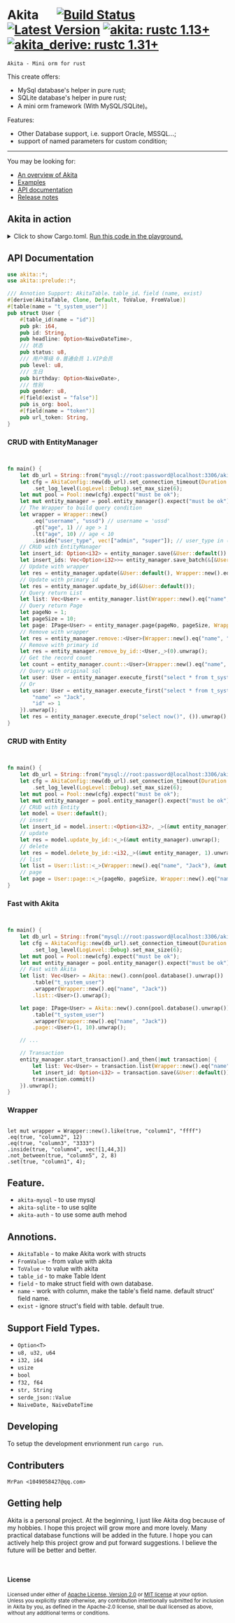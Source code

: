 # Akita &emsp; [![Build Status]][actions] [![Latest Version]][crates.io] [![akita: rustc 1.13+]][Rust 1.13] [![akita_derive: rustc 1.31+]][Rust 1.31]

[Build Status]: https://img.shields.io/docsrs/akita/0.3.3?style=plastic
[actions]: https://github.com/wslongchen/akita/actions?query=branch%3Amaster
[Latest Version]: https://img.shields.io/crates/v/akita?style=plastic
[crates.io]: https://crates.io/crates/akita
[akita: rustc 1.13+]: https://img.shields.io/badge/akita-rustc__1.31%2B-lightgrey
[akita_derive: rustc 1.31+]: https://img.shields.io/badge/akita__derive-rustc__1.31%2B-lightgrey
[Rust 1.13]: https://blog.rust-lang.org/2016/11/10/Rust-1.13.html
[Rust 1.31]: https://blog.rust-lang.org/2018/12/06/Rust-1.31-and-rust-2018.html

```Akita - Mini orm for rust ```

This create offers:
* MySql database's helper in pure rust;
* SQLite database's helper in pure rust;
* A mini orm framework (With MySQL/SQLite)。

Features:

* Other Database support, i.e. support Oracle, MSSQL...;
* support of named parameters for custom condition;
---

You may be looking for:

- [An overview of Akita](https://crates.io/crates/akita)
- [Examples](https://github.com/wslongchen/akita/blob/0.3.0/example/simple.rs)
- [API documentation](https://docs.rs/akita/0.3.0/akita/)
- [Release notes](https://github.com/wslongchen/akita/releases)

## Akita in action

<details>
<summary>
Click to show Cargo.toml.
<a href="https://play.rust-lang.org/?version=nightly&mode=debug&edition=2018&gist=bc95328e2b8691b4396222b080fdb1c3" target="_blank">Run this code in the playground.</a>
</summary>

```toml
[dependencies]

# The core APIs, including the Table traits. Always
# required when using Akita. using #[derive(AkitaTable)] 
# to make Akita work with structs defined in your crate.
akita = { version = "0.3.0", features = ["akita-mysql"] }

```

</details>
<p></p>

## API Documentation

```rust
use akita::*;
use akita::prelude::*;

/// Annotion Support: AkitaTable、table_id、field (name, exist)
#[derive(AkitaTable, Clone, Default, ToValue, FromValue)]
#[table(name = "t_system_user")]
pub struct User {
    #[table_id(name = "id")]
    pub pk: i64,
    pub id: String,
    pub headline: Option<NaiveDateTime>,
    /// 状态
    pub status: u8,
    /// 用户等级 0.普通会员 1.VIP会员
    pub level: u8,
    /// 生日
    pub birthday: Option<NaiveDate>,
    /// 性别
    pub gender: u8,
    #[field(exist = "false")]
    pub is_org: bool,
    #[field(name = "token")]
    pub url_token: String,
}

```
 ### CRUD with EntityManager
```rust


fn main() {
    let db_url = String::from("mysql://root:password@localhost:3306/akita");
    let cfg = AkitaConfig::new(db_url).set_connection_timeout(Duration::from_secs(6))
        .set_log_level(LogLevel::Debug).set_max_size(6);
    let mut pool = Pool::new(cfg).expect("must be ok");
    let mut entity_manager = pool.entity_manager().expect("must be ok");
    // The Wrapper to build query condition
    let wrapper = Wrapper::new()
        .eq("username", "ussd") // username = 'ussd'
        .gt("age", 1) // age > 1
        .lt("age", 10) // age < 10
        .inside("user_type", vec!["admin", "super"]); // user_type in ('admin', 'super')
    // CRUD with EntityManager
    let insert_id: Option<i32> = entity_manager.save(&User::default()).unwrap();
    let insert_ids: Vec<Option<i32>>= entity_manager.save_batch(&[&User::default()]).unwrap();
    // Update with wrapper
    let res = entity_manager.update(&User::default(), Wrapper::new().eq("name", "Jack")).unwrap();
    // Update with primary id
    let res = entity_manager.update_by_id(&User::default());
    // Query return List
    let list: Vec<User> = entity_manager.list(Wrapper::new().eq("name", "Jack")).unwrap();
    // Query return Page
    let pageNo = 1;
    let pageSize = 10;
    let page: IPage<User> = entity_manager.page(pageNo, pageSize, Wrapper::new().eq("name", "Jack")).unwrap();
    // Remove with wrapper
    let res = entity_manager.remove::<User>(Wrapper::new().eq("name", "Jack")).unwrap();
    // Remove with primary id
    let res = entity_manager.remove_by_id::<User,_>(0).unwrap();
    // Get the record count
    let count = entity_manager.count::<User>(Wrapper::new().eq("name", "Jack")).unwrap();
    // Query with original sql
    let user: User = entity_manager.execute_first("select * from t_system_user where name = ? and id = ?", ("Jack", 1)).unwrap();
    // Or
    let user: User = entity_manager.execute_first("select * from t_system_user where name = :name and id = :id", params! {
        "name" => "Jack",
        "id" => 1
    }).unwrap();
    let res = entity_manager.execute_drop("select now()", ()).unwrap();
}
```
 ### CRUD with Entity
```rust


fn main() {
    let db_url = String::from("mysql://root:password@localhost:3306/akita");
    let cfg = AkitaConfig::new(db_url).set_connection_timeout(Duration::from_secs(6))
        .set_log_level(LogLevel::Debug).set_max_size(6);
    let mut pool = Pool::new(cfg).expect("must be ok");
    let mut entity_manager = pool.entity_manager().expect("must be ok");
    // CRUD with Entity
    let model = User::default();
    // insert
    let insert_id = model.insert::<Option<i32>, _>(&mut entity_manager).unwrap();
    // update
    let res = model.update_by_id::<_>(&mut entity_manager).unwrap();
    // delete
    let res = model.delete_by_id::<i32,_>(&mut entity_manager, 1).unwrap();
    // list
    let list = User::list::<_>(Wrapper::new().eq("name", "Jack"), &mut entity_manager).unwrap();
    // page
    let page = User::page::<_>(pageNo, pageSize, Wrapper::new().eq("name", "Jack"), &mut entity_manager).unwrap();
}
```
 ### Fast with Akita
```rust


fn main() {
    let db_url = String::from("mysql://root:password@localhost:3306/akita");
    let cfg = AkitaConfig::new(db_url).set_connection_timeout(Duration::from_secs(6))
        .set_log_level(LogLevel::Debug).set_max_size(6);
    let mut pool = Pool::new(cfg).expect("must be ok");
    let mut entity_manager = pool.entity_manager().expect("must be ok");
    // Fast with Akita
    let list: Vec<User> = Akita::new().conn(pool.database().unwrap())
        .table("t_system_user")
        .wrapper(Wrapper::new().eq("name", "Jack"))
        .list::<User>().unwrap();

    let page: IPage<User> = Akita::new().conn(pool.database().unwrap())
        .table("t_system_user")
        .wrapper(Wrapper::new().eq("name", "Jack"))
        .page::<User>(1, 10).unwrap();

    // ...

    // Transaction
    entity_manager.start_transaction().and_then(|mut transaction| {
        let list: Vec<User> = transaction.list(Wrapper::new().eq("name", "Jack"))?;
        let insert_id: Option<i32> = transaction.save(&User::default())?;
        transaction.commit()
    }).unwrap();
}
```

 ### Wrapper
 ```ignore

 let mut wrapper = Wrapper::new().like(true, "column1", "ffff")
 .eq(true, "column2", 12)
 .eq(true, "column3", "3333")
 .inside(true, "column4", vec![1,44,3])
 .not_between(true, "column5", 2, 8)
 .set(true, "column1", 4);
 
```
## Feature.

* ```akita-mysql``` - to use mysql
* ```akita-sqlite``` - to use sqlite
* ```akita-auth``` - to use some auth mehod

## Annotions.

* ```AkitaTable``` - to make Akita work with structs
* ```FromValue``` - from value with akita
* ```ToValue``` - to value with akita
* ```table_id``` - to make Table Ident
* ```field``` - to make struct field with own database.
* ```name``` - work with column, make the table's field name. default struct' field name.
* ```exist``` - ignore struct's field with table. default true.

## Support Field Types.
 
* ```Option<T>```
* ```u8, u32, u64```
* ```i32, i64```
* ```usize```
* ```bool```
* ```f32, f64```
* ```str, String```
* ```serde_json::Value```
* ```NaiveDate, NaiveDateTime```
 
## Developing

To setup the development envrionment run `cargo run`.

## Contributers

	MrPan <1049058427@qq.com>

## Getting help

Akita is a personal project. At the beginning, I just like Akita dog because of my hobbies.
I hope this project will grow more and more lovely. Many practical database functions will 
be added in the future. I hope you can actively help this project grow and put forward suggestions.
I believe the future will be better and better.

[#general]: https://discord.com/channels/273534239310479360/274215136414400513
[#beginners]: https://discord.com/channels/273534239310479360/273541522815713281
[#rust-usage]: https://discord.com/channels/442252698964721669/443150878111694848
[zulip]: https://rust-lang.zulipchat.com/#narrow/stream/122651-general
[stackoverflow]: https://stackoverflow.com/questions/tagged/rust
[/r/rust]: https://www.reddit.com/r/rust
[discourse]: https://users.rust-lang.org

<br>

#### License

<sup>
Licensed under either of <a href="LICENSE-APACHE">Apache License, Version
2.0</a> or <a href="LICENSE-MIT">MIT license</a> at your option.
</sup>

<br>

<sub>
Unless you explicitly state otherwise, any contribution intentionally submitted
for inclusion in Akita by you, as defined in the Apache-2.0 license, shall be
dual licensed as above, without any additional terms or conditions.
</sub>
